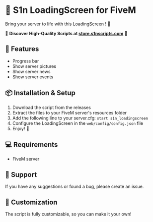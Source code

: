 # 🚀 S1n LoadingScreen for FiveM

Bring your server to life with this LoadingScreen ! 🤖

🚀 **Discover High-Quality Scripts at [store.s1nscripts.com](https://store.s1nscripts.com)** 🎯

## 🔧 Features
- Progress bar
- Show server pictures
- Show server news
- Show server events

## 📦 Installation & Setup
1. Download the script from the releases
2. Extract the files to your FiveM server's resources folder
3. Add the following line to your server.cfg: `start s1n_loadingscreen`
4. Configure the LoadingScreen in the `web/config/config.json` file
5. Enjoy! 🎉

## 💻 Requirements
- FiveM server

## 💬 Support
If you have any suggestions or found a bug, please create an issue.

## 🎨 Customization
The script is fully customizable, so you can make it your own!